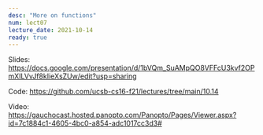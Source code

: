 ```yaml
---
desc: "More on functions"
num: lect07
lecture_date: 2021-10-14
ready: true
---
```


Slides: <https://docs.google.com/presentation/d/1bVQm_SuAMpQO8VFFcU3kvf2OPmXILVvJf8kIieXsZUw/edit?usp=sharing>

Code: <https://github.com/ucsb-cs16-f21/lectures/tree/main/10.14>

Video: <https://gauchocast.hosted.panopto.com/Panopto/Pages/Viewer.aspx?id=7c1884c1-4605-4bc0-a854-adc1017cc3d3#>

